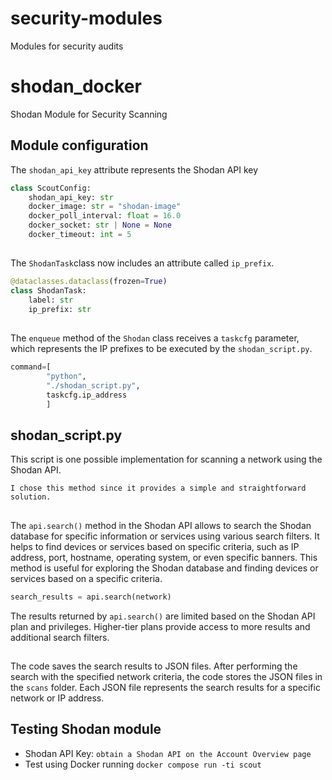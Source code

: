 # security-modules
Modules for security audits
# shodan_docker 

Shodan Module for Security Scanning

## Module configuration

The `shodan_api_key` attribute represents the Shodan API key

```python
class ScoutConfig:
    shodan_api_key: str
    docker_image: str = "shodan-image"
    docker_poll_interval: float = 16.0
    docker_socket: str | None = None
    docker_timeout: int = 5
```

##

The `ShodanTask`class now includes an attribute called `ip_prefix`.

```python
@dataclasses.dataclass(frozen=True)
class ShodanTask:
    label: str
    ip_prefix: str
```

## 

The `enqueue` method of the `Shodan` class receives a `taskcfg` parameter, which represents the IP prefixes to be executed by the `shodan_script.py`.

```python
command=[
        "python",
        "./shodan_script.py",
        taskcfg.ip_address
        ]
```

## shodan_script.py

This script is one possible implementation for scanning a network using the Shodan API.
```plaintext
I chose this method since it provides a simple and straightforward solution.
```

##


The `api.search()` method in the Shodan API allows to search the Shodan database for specific information or services using various search filters. It helps to find devices or services based on specific criteria, such as IP address, port, hostname, operating system, or even specific banners. This method is useful for exploring the Shodan database and finding devices or services based on a specific criteria.

```python
search_results = api.search(network)
```

The results returned by `api.search()` are limited based on the Shodan API plan and privileges. Higher-tier plans provide access to more results and additional search filters.

##

The code saves the search results to JSON files. After performing the search with the specified network criteria, the code stores the JSON files in the `scans` folder. Each JSON file represents the search results for a specific network or IP address.

##

## Testing Shodan module

* Shodan API Key: `obtain a Shodan API on the Account Overview page`
* Test using Docker running `docker compose run -ti scout`
